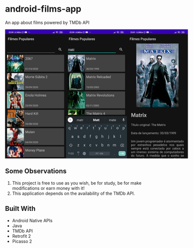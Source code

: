 # android-films-app
An app about films powered by TMDb API

<div style="display: flex; justify-content: space-between; width: 100%;"> 
  <img src="https://github.com/andreferrazz/android-films-app/blob/master/assets/images/preview-screen-1.jpeg" alt="Preview Screen" width="200" height="auto"/>
  <img src="https://github.com/andreferrazz/android-films-app/blob/master/assets/images/preview-screen-2.jpeg" alt="Preview Screen" width="200" height="auto"/>
  <img src="https://github.com/andreferrazz/android-films-app/blob/master/assets/images/preview-screen-3.jpeg" alt="Preview Screen" width="200" height="auto"/>
</div>

## Some Observations
1. This project is free to use as you wish, be for study, be for make modifications or earn money with it!
2. This application depends on the availability of the TMDb API.

## Built With
* Android Native APIs
* Java
* TMDb API
* Retrofit 2
* Picasso 2
